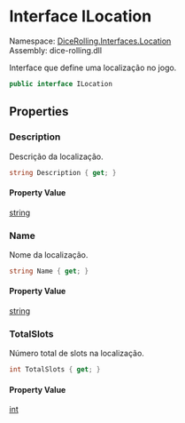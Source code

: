 # <a id="DiceRolling_Interfaces_Location_ILocation"></a> Interface ILocation

Namespace: [DiceRolling.Interfaces.Location](DiceRolling.Interfaces.Location.md)  
Assembly: dice\-rolling.dll  

Interface que define uma localização no jogo.

```csharp
public interface ILocation
```

## Properties

### <a id="DiceRolling_Interfaces_Location_ILocation_Description"></a> Description

Descrição da localização.

```csharp
string Description { get; }
```

#### Property Value

 [string](https://learn.microsoft.com/dotnet/api/system.string)

### <a id="DiceRolling_Interfaces_Location_ILocation_Name"></a> Name

Nome da localização.

```csharp
string Name { get; }
```

#### Property Value

 [string](https://learn.microsoft.com/dotnet/api/system.string)

### <a id="DiceRolling_Interfaces_Location_ILocation_TotalSlots"></a> TotalSlots

Número total de slots na localização.

```csharp
int TotalSlots { get; }
```

#### Property Value

 [int](https://learn.microsoft.com/dotnet/api/system.int32)

